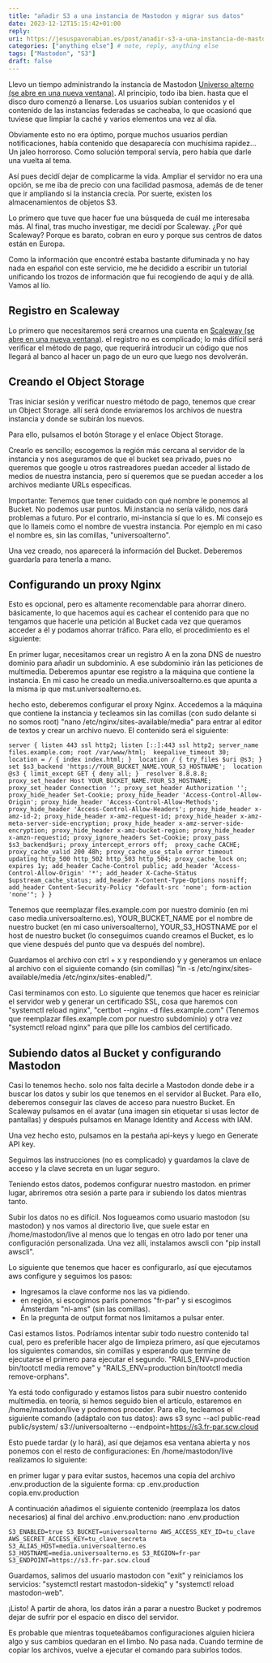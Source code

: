 ```yaml
---
title: "añadir S3 a una instancia de Mastodon y migrar sus datos"
date: 2023-12-12T15:15:42+01:00
reply:
uri: https://jesuspavonabian.es/post/anadir-s3-a-una-instancia-de-mastodon-y-migrar-sus-datos
categories: ["anything else"] # note, reply, anything else
tags: ["Mastodon", "S3"]
draft: false
---
```


Llevo un tiempo administrando la instancia de Mastodon [Universo alterno (se abre en una nueva ventana)](https://mst.universoalterno.es). Al principio, todo iba bien. hasta que el disco duro comenzó a llenarse. Los usuarios subían contenidos y el contenido de las instancias federadas se cacheaba, lo que ocasionó que tuviese que limpiar la caché y varios elementos una vez al día.

Obviamente esto no era óptimo, porque muchos usuarios perdían notificaciones, había contenido que desaparecía con muchísima rapidez... Un jaleo horroroso. Como solución temporal servía, pero había que darle una vuelta al tema.

Así pues decidí dejar de complicarme la vida. Ampliar el servidor no era una opción, se me iba de precio con una facilidad pasmosa, además de de tener que ir ampliando si la instancia crecía. Por suerte, existen los almacenamientos de objetos S3.

Lo primero que tuve que hacer fue una búsqueda de cuál me interesaba más. Al final, tras mucho investigar, me decidí por Scaleway. ¿Por qué Scaleway? Porque es barato, cobran en euro y porque sus centros de datos están en Europa.

Como la información que encontré estaba bastante difuminada y no hay nada en español con este servicio, me he decidido a escribir un tutorial unificando los trozos de información que fui recogiendo de aquí y de allá. Vamos al lío.

## Registro en Scaleway

Lo primero que necesitaremos será crearnos una cuenta en [Scaleway (se abre en una nueva ventana)](https://www.scaleway.com/). el registro no es complicado; lo más difícil será verificar el método de pago, que requerirá introducir un código que nos llegará al banco al hacer un pago de un euro que luego nos devolverán.

## Creando el Object Storage

Tras iniciar sesión y verificar nuestro método de pago, tenemos que crear un Object Storage. allí será donde enviaremos los archivos de nuestra instancia y donde se subirán los nuevos.

Para ello, pulsamos el botón Storage y el enlace Object Storage.

Crearlo es sencillo; escogemos la región más cercana al servidor de la instancia y nos aseguramos de que el bucket sea privado, pues no queremos que google u otros rastreadores puedan acceder al listado de medios de nuestra instancia, pero sí queremos que se puedan acceder a los archivos mediante URLs específicas.

Importante: Tenemos que tener cuidado con qué nombre le ponemos al Bucket. No podemos usar puntos. Mi.instancia no sería válido, nos dará problemas a futuro. Por el contrario, mi-instancia sí que lo es. Mi consejo es que lo llameis como el nombre de vuestra instancia. Por ejemplo en mi caso el nombre es, sin las comillas, "universoalterno".

Una vez creado, nos aparecerá la información del Bucket. Deberemos guardarla para tenerla a mano.

## Configurando un proxy Nginx

Esto es opcional, pero es altamente recomendable para ahorrar dinero. básicamente, lo que hacemos aquí es cachear el contenido para que no tengamos que hacerle una petición al Bucket cada vez que queramos acceder a él y podamos ahorrar tráfico. Para ello, el procedimiento es el siguiente:

En primer lugar, necesitamos crear un registro A en la zona DNS de nuestro dominio para añadir un subdominio. A ese subdominio irán las peticiones de multimedia. Deberemos apuntar ese registro a la máquina que contiene la instancia. En mi caso he creado un media.universoalterno.es que apunta a la misma ip que mst.universoalterno.es.

hecho esto, deberemos configurar el proxy Nginx. Accedemos a la máquina que contiene la instancia y tecleamos sin las comillas (con sudo delante si no somos root) "nano /etc/nginx/sites-available/media" para entrar al editor de textos y crear un archivo nuevo. El contenido será el siguiente:

`server { listen 443 ssl http2; listen [::]:443 ssl http2; server_name files.example.com; root /var/www/html;  keepalive_timeout 30;  location = / { index index.html; }  location / { try_files $uri @s3; }  set $s3_backend 'https://YOUR_BUCKET_NAME.YOUR_S3_HOSTNAME';  location @s3 { limit_except GET { deny all; }  resolver 8.8.8.8; proxy_set_header Host YOUR_BUCKET_NAME.YOUR_S3_HOSTNAME; proxy_set_header Connection ''; proxy_set_header Authorization ''; proxy_hide_header Set-Cookie; proxy_hide_header 'Access-Control-Allow-Origin'; proxy_hide_header 'Access-Control-Allow-Methods'; proxy_hide_header 'Access-Control-Allow-Headers'; proxy_hide_header x-amz-id-2; proxy_hide_header x-amz-request-id; proxy_hide_header x-amz-meta-server-side-encryption; proxy_hide_header x-amz-server-side-encryption; proxy_hide_header x-amz-bucket-region; proxy_hide_header x-amzn-requestid; proxy_ignore_headers Set-Cookie; proxy_pass $s3_backend$uri; proxy_intercept_errors off;  proxy_cache CACHE; proxy_cache_valid 200 48h; proxy_cache_use_stale error timeout updating http_500 http_502 http_503 http_504; proxy_cache_lock on;  expires 1y; add_header Cache-Control public; add_header 'Access-Control-Allow-Origin' '*'; add_header X-Cache-Status $upstream_cache_status; add_header X-Content-Type-Options nosniff; add_header Content-Security-Policy "default-src 'none'; form-action 'none'"; } }`

Tenemos que reemplazar files.example.com por nuestro dominio (en mi caso media.universoalterno.es), YOUR\_BUCKET\_NAME por el nombre de nuestro bucket (en mi caso universoalterno), YOUR\_S3\_HOSTNAME por el host de nuestro bucket (lo conseguimos cuando creamos el Bucket, es lo que viene después del punto que va después del nombre).

Guardamos el archivo con ctrl + x y respondiendo y y generamos un enlace al archivo con el siguiente comando (sin comillas) "ln -s /etc/nginx/sites-available/media /etc/nginx/sites-enabled/".

Casi terminamos con esto. Lo siguiente que tenemos que hacer es reiniciar el servidor web y generar un certificado SSL, cosa que haremos con "systemctl reload nginx", "certbot --nginx -d files.example.com" (Tenemos que reemplazar files.example.com por nuestro subdominio) y otra vez "systemctl reload nginx" para que pille los cambios del certificado.

## Subiendo datos al Bucket y configurando Mastodon

Casi lo tenemos hecho. solo nos falta decirle a Mastodon donde debe ir a buscar los datos y subir los que tenemos en el servidor al Bucket. Para ello, deberemos conseguir las claves de acceso para nuestro Bucket. En Scaleway pulsamos en el avatar (una imagen sin etiquetar si usas lector de pantallas) y después pulsamos en Manage Identity and Access with IAM.

Una vez hecho esto, pulsamos en la pestaña api-keys y luego en Generate API key.

Seguimos las instrucciones (no es complicado) y guardamos la clave de acceso y la clave secreta en un lugar seguro.

Teniendo estos datos, podemos configurar nuestro mastodon. en primer lugar, abriremos otra sesión a parte para ir subiendo los datos mientras tanto.

Subir los datos no es difícil. Nos logueamos como usuario mastodon (su mastodon) y nos vamos al directorio live, que suele estar en /home/mastodon/live al menos que lo tengas en otro lado por tener una configuración personalizada. Una vez allí, instalamos awscli con "pip install awscli".

Lo siguiente que tenemos que hacer es configurarlo, así que ejecutamos aws configure y seguimos los pasos:

- Ingresamos la clave conforme nos las va pidiendo.
- en región, si escogimos parís ponemos "fr-par" y si escogimos Ámsterdam "nl-ams" (sin las comillas).
- En la pregunta de output format nos limitamos a pulsar enter.

Casi estamos listos. Podríamos intentar subir todo nuestro contenido tal cual, pero es preferible hacer algo de limpieza primero, así que ejecutamos los siguientes comandos, sin comillas y esperando que termine de ejecutarse el primero para ejecutar el segundo. "RAILS\_ENV=production bin/tootctl media remove" y "RAILS\_ENV=production bin/tootctl media remove-orphans".

Ya está todo configurado y estamos listos para subir nuestro contenido multimedia. en teoría, si hemos seguido bien el artículo, estaremos en /home/mastodon/live y podremos proceder. Para ello, tecleamos el siguiente comando (adáptalo con tus datos): aws s3 sync --acl public-read public/system/ s3://universoalterno --endpoint=https://s3.fr-par.scw.cloud

Esto puede tardar (y lo hará), así que dejamos esa ventana abierta y nos ponemos con el resto de configuraciones: En /home/mastodon/live realizamos lo siguiente:

en primer lugar y para evitar sustos, hacemos una copia del archivo .env.production de la siguiente forma: cp .env.production copia.env.production

A continuación añadimos el siguiente contenido (reemplaza los datos necesarios) al final del archivo .env.production: nano .env.production

`S3_ENABLED=true S3_BUCKET=universoalterno AWS_ACCESS_KEY_ID=tu_clave AWS_SECRET_ACCESS_KEY=tu_clave_secreta S3_ALIAS_HOST=media.universoalterno.es S3_HOSTNAME=media.universoalterno.es S3_REGION=fr-par S3_ENDPOINT=https://s3.fr-par.scw.cloud`

Guardamos, salimos del usuario mastodon con "exit" y reiniciamos los servicios: "systemctl restart mastodon-sidekiq" y "systemctl reload mastodon-web".

¡Listo! A partir de ahora, los datos irán a parar a nuestro Bucket y podremos dejar de sufrir por el espacio en disco del servidor.

Es probable que mientras toqueteábamos configuraciones alguien hiciera algo y sus cambios quedaran en el limbo. No pasa nada. Cuando termine de copiar los archivos, vuelve a ejecutar el comando para subirlos todos.
